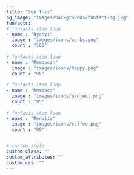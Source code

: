 ```yaml
---
title: "See This"
bg_image: "images/backgrounds/funfact-bg.jpg"
funfacts:
# funfacts item loop
- name : "Nyanyi"
  image : "images/icons/works.png"
  count : "100"
  
# funfacts item loop
- name : "Membucin"
  image : "images/icons/happy.png"
  count : "95"
  
# funfacts item loop
- name : "Membaca"
  image : "images/icons/project.png"
  count : "95"
  
# funfacts item loop
- name : "Menulis"
  image : "images/icons/coffee.png"
  count : "90"


# custom style
custom_class: "" 
custom_attributes: "" 
custom_css: ""
---
```






